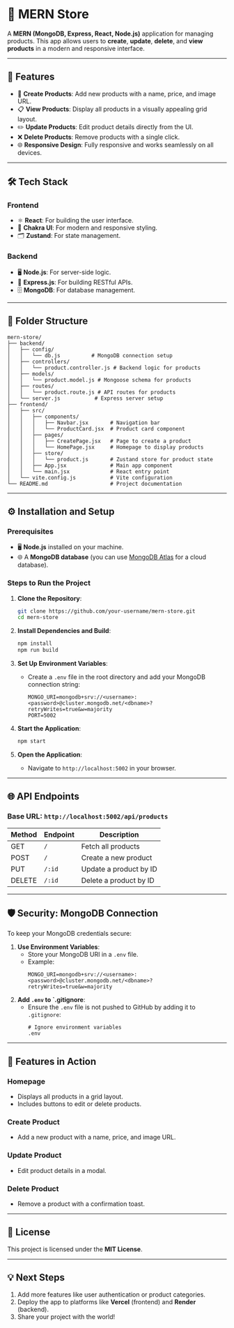 # 🌟 MERN Store

A **MERN (MongoDB, Express, React, Node.js)** application for managing products. This app allows users to **create**, **update**, **delete**, and **view products** in a modern and responsive interface.

---

## 🚀 Features

- 🛒 **Create Products**: Add new products with a name, price, and image URL.
- 📋 **View Products**: Display all products in a visually appealing grid layout.
- ✏️ **Update Products**: Edit product details directly from the UI.
- ❌ **Delete Products**: Remove products with a single click.
- 🌐 **Responsive Design**: Fully responsive and works seamlessly on all devices.

---

## 🛠️ Tech Stack

### **Frontend**

- ⚛️ **React**: For building the user interface.
- 🎨 **Chakra UI**: For modern and responsive styling.
- 🗂️ **Zustand**: For state management.

### **Backend**

- 🖥️ **Node.js**: For server-side logic.
- 🚀 **Express.js**: For building RESTful APIs.
- 🗄️ **MongoDB**: For database management.

---

## 📂 Folder Structure

```
mern-store/
├── backend/
│   ├── config/
│   │   └── db.js          # MongoDB connection setup
│   ├── controllers/
│   │   └── product.controller.js # Backend logic for products
│   ├── models/
│   │   └── product.model.js # Mongoose schema for products
│   ├── routes/
│   │   └── product.route.js # API routes for products
│   └── server.js           # Express server setup
├── frontend/
│   ├── src/
│   │   ├── components/
│   │   │   ├── Navbar.jsx       # Navigation bar
│   │   │   └── ProductCard.jsx  # Product card component
│   │   ├── pages/
│   │   │   ├── CreatePage.jsx   # Page to create a product
│   │   │   └── HomePage.jsx     # Homepage to display products
│   │   ├── store/
│   │   │   └── product.js       # Zustand store for product state
│   │   ├── App.jsx              # Main app component
│   │   └── main.jsx             # React entry point
│   └── vite.config.js           # Vite configuration
└── README.md                    # Project documentation
```

---

## ⚙️ Installation and Setup

### **Prerequisites**

- 🖥️ **Node.js** installed on your machine.
- 🌐 A **MongoDB database** (you can use [MongoDB Atlas](https://www.mongodb.com/cloud/atlas) for a cloud database).

### **Steps to Run the Project**

1. **Clone the Repository**:

   ```bash
   git clone https://github.com/your-username/mern-store.git
   cd mern-store
   ```

2. **Install Dependencies and Build**:

   ```bash
   npm install
   npm run build
   ```

3. **Set Up Environment Variables**:

   - Create a `.env` file in the root directory and add your MongoDB connection string:
     ```
     MONGO_URI=mongodb+srv://<username>:<password>@cluster.mongodb.net/<dbname>?retryWrites=true&w=majority
     PORT=5002
     ```

4. **Start the Application**:

   ```bash
   npm start
   ```

5. **Open the Application**:
   - Navigate to `http://localhost:5002` in your browser.

---

## 🌐 API Endpoints

### **Base URL**: `http://localhost:5002/api/products`

| Method | Endpoint | Description            |
| ------ | -------- | ---------------------- |
| GET    | `/`      | Fetch all products     |
| POST   | `/`      | Create a new product   |
| PUT    | `/:id`   | Update a product by ID |
| DELETE | `/:id`   | Delete a product by ID |

---

## 🛡️ Security: MongoDB Connection

To keep your MongoDB credentials secure:

1. **Use Environment Variables**:
   - Store your MongoDB URI in a `.env` file.
   - Example:
     ```
     MONGO_URI=mongodb+srv://<username>:<password>@cluster.mongodb.net/<dbname>?retryWrites=true&w=majority
     ```
2. **Add `.env` to `.gitignore**:
   - Ensure the `.env` file is not pushed to GitHub by adding it to `.gitignore`:
     ```
     # Ignore environment variables
     .env
     ```

---

## 🎉 Features in Action

### **Homepage**

- Displays all products in a grid layout.
- Includes buttons to edit or delete products.

### **Create Product**

- Add a new product with a name, price, and image URL.

### **Update Product**

- Edit product details in a modal.

### **Delete Product**

- Remove a product with a confirmation toast.

---

## 📝 License

This project is licensed under the **MIT License**.

---

## 💡 Next Steps

1. Add more features like user authentication or product categories.
2. Deploy the app to platforms like **Vercel** (frontend) and **Render** (backend).
3. Share your project with the world!
